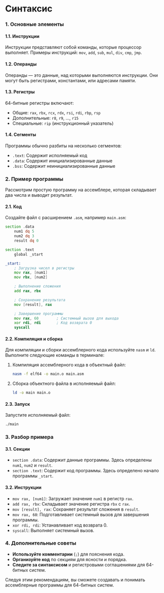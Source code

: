# Синтаксис

### 1. Основные элементы

#### 1.1. Инструкции

Инструкции представляют собой команды, которые процессор выполняет. Примеры инструкций: `mov`, `add`, `sub`, `mul`, `div`, `cmp`, `jmp`.

#### 1.2. Операнды

Операнды — это данные, над которыми выполняются инструкции. Они могут быть регистрами, константами, или адресами памяти.

#### 1.3. Регистры

64-битные регистры включают:
- Общие: `rax`, `rbx`, `rcx`, `rdx`, `rsi`, `rdi`, `rbp`, `rsp`
- Дополнительные: `r8`, `r9`, ..., `r15`
- Специальные: `rip` (инструкционный указатель)

#### 1.4. Сегменты

Программы обычно разбиты на несколько сегментов:
- `.text`: Содержит исполняемый код
- `.data`: Содержит инициализированные данные
- `.bss`: Содержит неинициализированные данные

### 2. Пример программы

Рассмотрим простую программу на ассемблере, которая складывает два числа и выводит результат.

#### 2.1. Код

Создайте файл с расширением `.asm`, например `main.asm`:

```asm
section .data
    num1 dq 5
    num2 dq 3
    result dq 0

section .text
    global _start

_start:
    ; Загрузка чисел в регистры
    mov rax, [num1]
    mov rbx, [num2]

    ; Выполнение сложения
    add rax, rbx

    ; Сохранение результата
    mov [result], rax

    ; Завершение программы
    mov rax, 60        ; Системный вызов для выхода
    xor rdi, rdi       ; Код возврата 0
    syscall
```

#### 2.2. Компиляция и сборка

Для компиляции и сборки ассемблерного кода используйте `nasm` и `ld`. Выполните следующие команды в терминале:

1. Компиляция ассемблерного кода в объектный файл:

    ```sh
    nasm -f elf64 -o main.o main.asm
    ```

2. Сборка объектного файла в исполняемый файл:

    ```sh
    ld -o main main.o
    ```

#### 2.3. Запуск

Запустите исполняемый файл:

```sh
./main
```

### 3. Разбор примера

#### 3.1. Секции

- `section .data`: Содержит данные программы. Здесь определены `num1`, `num2` и `result`.
- `section .text`: Содержит код программы. Здесь определено начало программы `_start`.

#### 3.2. Инструкции

- `mov rax, [num1]`: Загружает значение `num1` в регистр `rax`.
- `add rax, rbx`: Складывает значение регистра `rbx` с `rax`.
- `mov [result], rax`: Сохраняет результат сложения в `result`.
- `mov rax, 60`: Подготавливает системный вызов для завершения программы.
- `xor rdi, rdi`: Устанавливает код возврата 0.
- `syscall`: Выполняет системный вызов.

### 4. Дополнительные советы

- **Используйте комментарии** (`;`) для пояснения кода.
- **Организуйте код** по секциям для ясности и порядка.
- **Следите за синтаксисом** и регистровыми соглашениями для 64-битных систем.

Следуя этим рекомендациям, вы сможете создавать и понимать ассемблерные программы для 64-битных систем.
